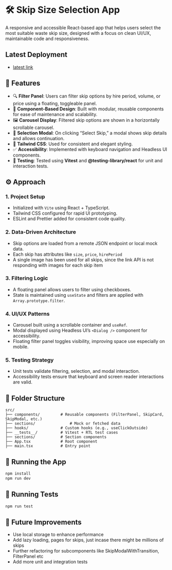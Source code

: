# 🛠️ Skip Size Selection App

A responsive and accessible React-based app that helps users select the most suitable waste skip size, designed with a focus on clean UI/UX, maintainable code and responsiveness.

## Latest Deployment

- [latest link](https://waste-skip-size-choice-page-pajrilj0r-mnemba-chambuyas-projects.vercel.app/)

## 🚀 Features

- 🔍 **Filter Panel**: Users can filter skip options by hire period, volume, or price using a floating, toggleable panel.
- 🧹 **Component-Based Design**: Built with modular, reusable components for ease of maintenance and scalability.
- 🖼️ **Carousel Display**: Filtered skip options are shown in a horizontally scrollable carousel.
- 🔘 **Selection Modal**: On clicking “Select Skip,” a modal shows skip details and allows continuation.
- 🎨 **Tailwind CSS**: Used for consistent and elegant styling.
- ✅ **Accessibility**: Implemented with keyboard navigation and Headless UI components.
- 🧪 **Testing**: Tested using **Vitest** and **@testing-library/react** for unit and interaction tests.

## ⚙️ Approach

### 1. **Project Setup**

- Initialized with `Vite` using React + TypeScript.
- Tailwind CSS configured for rapid UI prototyping.
- ESLint and Prettier added for consistent code quality.

### 2. **Data-Driven Architecture**

- Skip options are loaded from a remote JSON endpoint or local mock data.
- Each skip has attributes like `size`, `price`, `hirePeriod`
- A single image has been used for all skips, since the link API is not responding with images for each skip item

### 3. **Filtering Logic**

- A floating panel allows users to filter using checkboxes.
- State is maintained using `useState` and filters are applied with `Array.prototype.filter`.

### 4. **UI/UX Patterns**

- Carousel built using a scrollable container and `useRef`.
- Modal displayed using Headless UI’s `<Dialog />` component for accessibility.
- Floating filter panel toggles visibility, improving space use especially on mobile.

### 5. **Testing Strategy**

- Unit tests validate filtering, selection, and modal interaction.
- Accessibility tests ensure that keyboard and screen reader interactions are valid.

## 📂 Folder Structure

```
src/
├── components/         # Reusable components (FilterPanel, SkipCard, SkipModal, etc.)
├── sections/               # Mock or fetched data
├── hooks/              # Custom hooks (e.g., useClickOutside)
├── __tests__/          # Vitest + RTL test cases
├── sections/           # Section components
├── App.tsx             # Root component
├── main.tsx            # Entry point
```

## 🥪 Running the App

```bash
npm install
npm run dev
```

## 🥪 Running Tests

```bash
npm run test
```

## 📌 Future Improvements

- Use local storage to enhance performance
- Add lazy loading, pages for skips, just incase there might be millions of skips
- Further refactoring for subcomponents like SkipModalWithTransition, FilterPanel etc
- Add more unit and integration tests
